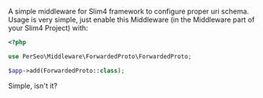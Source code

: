 A simple middleware for Slim4 framework to configure proper uri schema. Usage is very simple, just enable this Middleware (in the Middleware part of your Slim4 Project) with:

```php
<?php

use PerSeo\Middleware\ForwardedProto\ForwardedProto;

$app->add(ForwardedProto::class);
```

Simple, isn't it?
